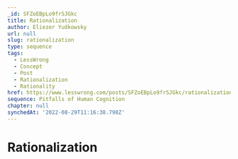 ```yaml
---
_id: SFZoEBpLo9frSJGkc
title: Rationalization
author: Eliezer Yudkowsky
url: null
slug: rationalization
type: sequence
tags:
  - LessWrong
  - Concept
  - Post
  - Rationalization
  - Rationality
href: https://www.lesswrong.com/posts/SFZoEBpLo9frSJGkc/rationalization
sequence: Pitfalls of Human Cognition
chapter: null
synchedAt: '2022-08-29T11:16:38.798Z'
---
```

# Rationalization

